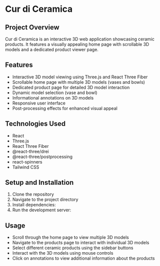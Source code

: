 # Cur di Ceramica

## Project Overview

Cur di Ceramica is an interactive 3D web application showcasing ceramic products. It features a visually appealing home page with scrollable 3D models and a dedicated product viewer page.

## Features

-   Interactive 3D model viewing using Three.js and React Three Fiber
-   Scrollable home page with multiple 3D models (vases and bowls)
-   Dedicated product page for detailed 3D model interaction
-   Dynamic model selection (vase and bowl)
-   Informational annotations on 3D models
-   Responsive user interface
-   Post-processing effects for enhanced visual appeal

## Technologies Used

-   React
-   Three.js
-   React Three Fiber
-   @react-three/drei
-   @react-three/postprocessing
-   react-spinners
-   Tailwind CSS

## Setup and Installation

1. Clone the repository
2. Navigate to the project directory
3. Install dependencies:
4. Run the development server:

## Usage

-   Scroll through the home page to view multiple 3D models
-   Navigate to the products page to interact with individual 3D models
-   Select different ceramic products using the sidebar buttons
-   Interact with the 3D models using mouse controls
-   Click on annotations to view additional information about the products
